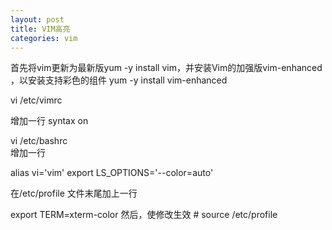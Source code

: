 ```yaml
---
layout: post
title: VIM高亮
categories: vim
---
```


首先将vim更新为最新版yum -y install vim，并安装Vim的加强版vim-enhanced ，以安装支持彩色的组件    yum -y install vim-enhanced



  vi   /etc/vimrc   
  
增加一行  syntax on 

 vi /etc/bashrc        
增加一行 

alias vi='vim'
export LS_OPTIONS='--color=auto'




在/etc/profile 
文件末尾加上一行 

export TERM=xterm-color   然后，使修改生效  # source /etc/profile